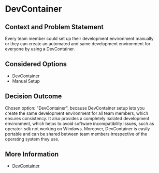 # DevContainer

## Context and Problem Statement

Every team member could set up their development environment manually or they can create an automated and same development environment for everyone by using a DevContainer.

## Considered Options

* DevContainer
* Manual Setup

## Decision Outcome

Chosen option: "DevContainer", because DevContainer setup lets you create the same development environment for all team members, which ensures consistency. It also provides a completely isolated development environment, which helps to avoid software incompatibility issues, such as operator-sdk not working on Windows. Moreover, DevContainer is easily portable and can be shared between team members irrespective of the operating system they use.

## More Information

* [DevContainer](http://bit.ly/3TQ8zhx)
